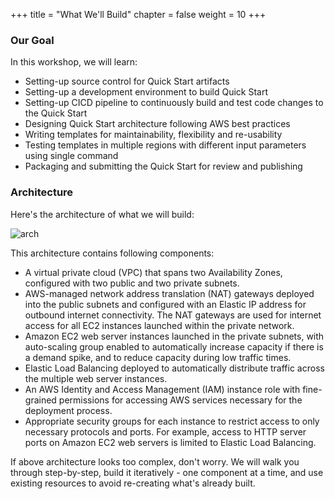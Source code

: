 +++
title = "What We'll Build"
chapter = false
weight = 10
+++

### Our Goal
In this workshop, we will learn:

- Setting-up source control for Quick Start artifacts
- Setting-up a development environment to build Quick Start
- Setting-up CICD pipeline to continuously build and test code changes to the Quick Start
- Designing Quick Start architecture following AWS best practices
- Writing templates for maintainability, flexibility and re-usability
- Testing templates in multiple regions with different input parameters using single command
- Packaging and submitting the Quick Start for review and publishing

### Architecture
Here's the architecture of what we will build:

![arch](/images/architecture.png)

This architecture contains following components:

- A virtual private cloud (VPC) that spans two Availability Zones, configured with two public and two private subnets.
- AWS-managed network address translation (NAT) gateways deployed into the public subnets and configured with an Elastic IP address for outbound internet connectivity. The NAT gateways are used for internet access for all EC2 instances launched within the private network.
- Amazon EC2 web server instances launched in the private subnets, with auto-scaling group enabled to automatically increase capacity if there is a demand spike, and to reduce capacity during low traffic times.
- Elastic Load Balancing deployed to automatically distribute traffic across the multiple web server instances.
- An AWS Identity and Access Management (IAM) instance role with fine-grained permissions for accessing AWS services necessary for the deployment process.
- Appropriate security groups for each instance to restrict access to only necessary protocols and ports. For example, access to HTTP server ports on Amazon EC2 web servers is limited to Elastic Load Balancing.

If above architecture looks too complex, don't worry. We will walk you through step-by-step, build it iteratively - one component at a time, and use existing resources to avoid re-creating what's already built.